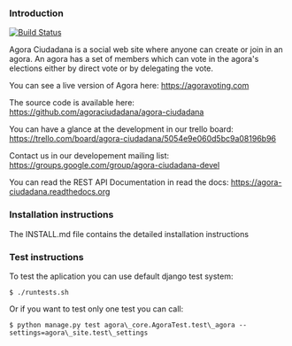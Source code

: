 ### Introduction

[![Build Status](https://api.travis-ci.org/agoraciudadana/agora-ciudadana.png?branch=v2)](https://travis-ci.org/agoraciudadana/agora-ciudadana)

Agora Ciudadana is a social web site where anyone can create or join in an agora.
An agora has a set of members which can vote in the agora's elections either by
direct vote or by delegating the vote.

You can see a live version of Agora here: https://agoravoting.com

The source code is available here: https://github.com/agoraciudadana/agora-ciudadana

You can have a glance at the development in our trello board: 
https://trello.com/board/agora-ciudadana/5054e9e060d5bc9a08196b96

Contact us in our developement mailing list:
https://groups.google.com/group/agora-ciudadana-devel

You can read the REST API Documentation in read the docs:
https://agora-ciudadana.readthedocs.org

### Installation instructions

The INSTALL.md file contains the detailed installation instructions

### Test instructions

To test the aplication you can use default django test system:

    $ ./runtests.sh

Or if you want to test only one test you can call:

    $ python manage.py test agora\_core.AgoraTest.test\_agora --settings=agora\_site.test\_settings
